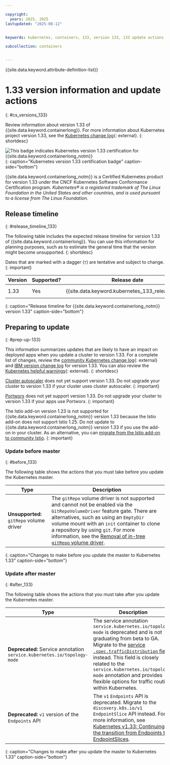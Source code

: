 ```yaml
---

copyright: 
  years: 2025, 2025
lastupdated: "2025-08-12"


keywords: kubernetes, containers, 133, version 133, 133 update actions

subcollection: containers


---
```


{{site.data.keyword.attribute-definition-list}}



# 1.33 version information and update actions
{: #cs_versions_133}


Review information about version 1.33 of {{site.data.keyword.containerlong}}. For more information about Kubernetes project version 1.33, see the [Kubernetes change log](https://kubernetes.io/releases/notes/.){: external}.
{: shortdesc}


![This badge indicates Kubernetes version 1.33 certification for {{site.data.keyword.containerlong_notm}}](images/certified-kubernetes-color.svg){: caption="Kubernetes version 1.33 certification badge" caption-side="bottom"} 

{{site.data.keyword.containerlong_notm}} is a Certified Kubernetes product for version 1.33 under the CNCF Kubernetes Software Conformance Certification program. _Kubernetes® is a registered trademark of The Linux Foundation in the United States and other countries, and is used pursuant to a license from The Linux Foundation._



## Release timeline 
{: #release_timeline_133}

The following table includes the expected release timeline for version 1.33 of {{site.data.keyword.containerlong}}. You can use this information for planning purposes, such as to estimate the general time that the version might become unsupported. 
{: shortdesc}

Dates that are marked with a dagger (`†`) are tentative and subject to change.
{: important}

| Version | Supported? | Release date | Unsupported date |
|------|------|----------|----------|
| 1.33 | Yes | {{site.data.keyword.kubernetes_133_release_date}} | {{site.data.keyword.kubernetes_133_unsupported_date}} `†` |
{: caption="Release timeline for {{site.data.keyword.containerlong_notm}} version 1.33" caption-side="bottom"}


## Preparing to update
{: #prep-up-133}

This information summarizes updates that are likely to have an impact on deployed apps when you update a cluster to version 1.33. For a complete list of changes, review the [community Kubernetes change log](https://github.com/kubernetes/kubernetes/blob/master/CHANGELOG/CHANGELOG-1.33.md){: external} and [IBM version change log](/docs/containers?topic=containers-changelog_133) for version 1.33. You can also review the [Kubernetes helpful warnings](https://kubernetes.io/blog/2020/09/03/warnings/){: external}.
{: shortdesc}

[Cluster autoscaler](/docs/containers?topic=containers-cluster-scaling-classic-vpc) does not yet support version 1.33. Do not upgrade your cluster to version 1.33 if your cluster uses cluster autoscaler.
{: important}

[Portworx](https://cloud.ibm.com/docs/containers?topic=containers-storage_portworx_about) does not yet support version 1.33. Do not upgrade your cluster to version 1.33 if your apps use Portworx.
{: important}

The Istio add-on version 1.23 is not supported for {{site.data.keyword.containerlong_notm}} version 1.33 because the Istio add-on does not support Istio 1.25. Do not update to {{site.data.keyword.containerlong_notm}} version 1.33 if you use the add-on in your cluster. As an alternative, you can [migrate from the Istio add-on to community Istio](/docs/containers?topic=containers-istio&interface=ui#migrate).
{: important}

### Update before master
{: #before_133}

The following table shows the actions that you must take before you update the Kubernetes master.

| Type | Description |
| --- | --- |
| **Unsupported:** `gitRepo` volume driver | The `gitRepo` volume driver is not supported and cannot not be enabled via the `GitRepoVolumeDriver` feature gate. There are alternatives, such as using an `EmptyDir` volume mount with an `init` container to clone a repository by using `git`. For more information, see the [Removal of in-tree `gitRepo` volume driver](https://kubernetes.io/blog/2025/04/23/kubernetes-v1-33-release/#removal-of-in-tree-gitrepo-volume-driver). |
{: caption="Changes to make before you update the master to Kubernetes 1.33" caption-side="bottom"}


### Update after master
{: #after_133}

The following table shows the actions that you must take after you update the Kubernetes master.


| Type | Description |
| --- | --- |
| **Deprecated:** Service annotation `service.kubernetes.io/topology-mode` |  The service annotation `service.kubernetes.io/topology-mode` is deprecated and is not graduating from beta to GA. Migrate to the [service `.spec.trafficDistribution` field](https://kubernetes.io/docs/concepts/services-networking/service/#traffic-distribution) instead. This field is closely related to the `service.kubernetes.io/topology-mode` annotation and provides flexible options for traffic routing within Kubernetes. |
| **Deprecated:** `v1` version of the `Endpoints` API | The `v1` `Endpoints` API is deprecated. Migrate to the `discovery.k8s.io/v1` `EndpointSlice` API instead. For more information, see [Kubernetes v1.33: Continuing the transition from Endpoints to EndpointSlices](https://kubernetes.io/blog/2025/04/24/endpoints-deprecation/). |
{: caption="Changes to make after you update the master to Kubernetes 1.33" caption-side="bottom"}
